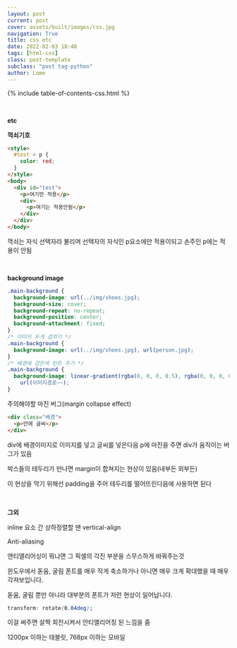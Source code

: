 ```yaml
---
layout: post
current: post
cover: assets/built/images/css.jpg
navigation: True
title: css etc
date: 2022-02-03 18:40
tags: [html-css]
class: post-template
subclass: "post tag-python"
author: Lome
---
```


<span></span>

{% include table-of-contents-css.html %}

<br>

<strong class="subtitle_fontAwesome">etc</strong>

<strong class="subtitle2_fontAwesome">꺽쇠기호</strong>

```html
<style>
  #test > p {
    color: red;
  }
</style>
<body>
  <div id="test">
    <p>여기만 적용</p>
    <div>
      <p>여기는 적용안됨</p>
    </div>
  </div>
</body>
```

꺽쇠는 자식 선택자라 불리며 선택자의 자식인 p요소에만 적용이되고 손주인 p에는 적용이 안됨

<br>

<strong class="subtitle2_fontAwesome">background image</strong>

```css
.main-background {
  background-image: url(../img/shoes.jpg);
  background-size: cover;
  background-repeat: no-repeat;
  background-position: center;
  background-attachment: fixed;
}
/* 이미지 두개 겹치기 */
.main-background {
  background-image: url(../img/shoes.jpg), url(person.jpg);
}
/* 배경에 검은색 틴트 주기 */
.main-background {
  background-image: linear-gradient(rgba(0, 0, 0, 0.5), rgba(0, 0, 0, 0.5)),
    url(이미지경로~~);
}
```

주의해야할 마진 버그(margin collapse effect)

```html
<div class="배경">
  <p>안에 글씨</p>
</div>
```

div에 배경이미지로 이미지를 넣고 글씨를 넣은다음 p에 마진을 주면 div가 움직이는 버그가 있음

박스들의 테두리가 만나면 margin이 합쳐지는 현상이 있음(내부든 외부든)

이 현상을 막기 위해선 padding을 주어 테두리를 떨어뜨린다음에 사용하면 된다

<br>

<strong class="subtitle2_fontAwesome">그외</strong>

inline 요소 간 상하정렬할 땐 vertical-align

Anti-aliasing

앤티앨리어싱이 뭐냐면 그 픽셀의 각진 부분을 스무스하게 바꿔주는것

윈도우에서 돋움, 굴림 폰트를 매우 작게 축소하거나 아니면 매우 크게 확대했을 때 매우 각져보입니다.

돋움, 굴림 뿐만 아니라 대부분의 폰트가 저런 현상이 일어납니다.

```css
transform: rotate(0.04deg);
```

이걸 써주면 살짝 회전시켜서 안티앨리어징 된 느낌을 줌

1200px 이하는 태블릿, 768px 이하는 모바일
